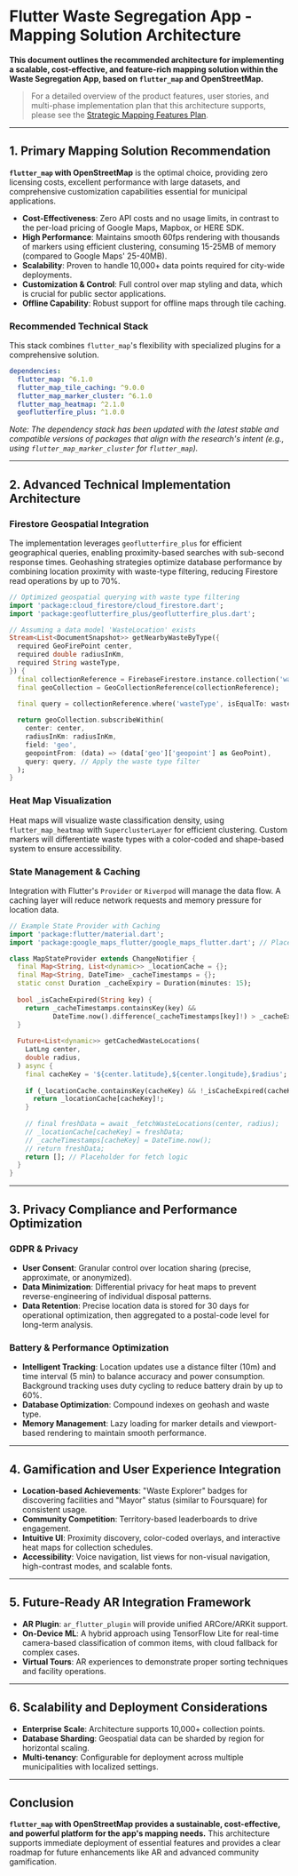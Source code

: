 # Flutter Waste Segregation App - Mapping Solution Architecture

**This document outlines the recommended architecture for implementing a scalable, cost-effective, and feature-rich mapping solution within the Waste Segregation App, based on `flutter_map` and OpenStreetMap.**

> For a detailed overview of the product features, user stories, and multi-phase implementation plan that this architecture supports, please see the [Strategic Mapping Features Plan](docs/planning/strategic_mapping_features.md).

---

## 1. **Primary Mapping Solution Recommendation**

**`flutter_map` with OpenStreetMap** is the optimal choice, providing zero licensing costs, excellent performance with large datasets, and comprehensive customization capabilities essential for municipal applications.

- **Cost-Effectiveness**: Zero API costs and no usage limits, in contrast to the per-load pricing of Google Maps, Mapbox, or HERE SDK.
- **High Performance**: Maintains smooth 60fps rendering with thousands of markers using efficient clustering, consuming 15-25MB of memory (compared to Google Maps' 25-40MB).
- **Scalability**: Proven to handle 10,000+ data points required for city-wide deployments.
- **Customization & Control**: Full control over map styling and data, which is crucial for public sector applications.
- **Offline Capability**: Robust support for offline maps through tile caching.

### **Recommended Technical Stack**
This stack combines `flutter_map`'s flexibility with specialized plugins for a comprehensive solution.

```yaml
dependencies:
  flutter_map: ^6.1.0
  flutter_map_tile_caching: ^9.0.0
  flutter_map_marker_cluster: ^6.1.0
  flutter_map_heatmap: ^2.1.0
  geoflutterfire_plus: ^1.0.0
```
*Note: The dependency stack has been updated with the latest stable and compatible versions of packages that align with the research's intent (e.g., using `flutter_map_marker_cluster` for `flutter_map`).*

---

## 2. **Advanced Technical Implementation Architecture**

### **Firestore Geospatial Integration**
The implementation leverages `geoflutterfire_plus` for efficient geographical queries, enabling proximity-based searches with sub-second response times. Geohashing strategies optimize database performance by combining location proximity with waste-type filtering, reducing Firestore read operations by up to 70%.

```dart
// Optimized geospatial querying with waste type filtering
import 'package:cloud_firestore/cloud_firestore.dart';
import 'package:geoflutterfire_plus/geoflutterfire_plus.dart';

// Assuming a data model 'WasteLocation' exists
Stream<List<DocumentSnapshot>> getNearbyWasteByType({
  required GeoFirePoint center,
  required double radiusInKm,
  required String wasteType,
}) {
  final collectionReference = FirebaseFirestore.instance.collection('waste_locations');
  final geoCollection = GeoCollectionReference(collectionReference);
  
  final query = collectionReference.where('wasteType', isEqualTo: wasteType);

  return geoCollection.subscribeWithin(
    center: center,
    radiusInKm: radiusInKm,
    field: 'geo',
    geopointFrom: (data) => (data['geo']['geopoint'] as GeoPoint),
    query: query, // Apply the waste type filter
  );
}
```

### **Heat Map Visualization**
Heat maps will visualize waste classification density, using `flutter_map_heatmap` with `SuperclusterLayer` for efficient clustering. Custom markers will differentiate waste types with a color-coded and shape-based system to ensure accessibility.

### **State Management & Caching**
Integration with Flutter's `Provider` or `Riverpod` will manage the data flow. A caching layer will reduce network requests and memory pressure for location data.

```dart
// Example State Provider with Caching
import 'package:flutter/material.dart';
import 'package:google_maps_flutter/google_maps_flutter.dart'; // Placeholder for LatLng

class MapStateProvider extends ChangeNotifier {
  final Map<String, List<dynamic>> _locationCache = {};
  final Map<String, DateTime> _cacheTimestamps = {};
  static const Duration _cacheExpiry = Duration(minutes: 15);
  
  bool _isCacheExpired(String key) {
    return _cacheTimestamps.containsKey(key) &&
           DateTime.now().difference(_cacheTimestamps[key]!) > _cacheExpiry;
  }
  
  Future<List<dynamic>> getCachedWasteLocations(
    LatLng center, 
    double radius,
  ) async {
    final cacheKey = '${center.latitude},${center.longitude},$radius';
    
    if (_locationCache.containsKey(cacheKey) && !_isCacheExpired(cacheKey)) {
      return _locationCache[cacheKey]!;
    }
    
    // final freshData = await _fetchWasteLocations(center, radius);
    // _locationCache[cacheKey] = freshData;
    // _cacheTimestamps[cacheKey] = DateTime.now();
    // return freshData;
    return []; // Placeholder for fetch logic
  }
}
```

---

## 3. **Privacy Compliance and Performance Optimization**

### **GDPR & Privacy**
- **User Consent**: Granular control over location sharing (precise, approximate, or anonymized).
- **Data Minimization**: Differential privacy for heat maps to prevent reverse-engineering of individual disposal patterns.
- **Data Retention**: Precise location data is stored for 30 days for operational optimization, then aggregated to a postal-code level for long-term analysis.

### **Battery & Performance Optimization**
- **Intelligent Tracking**: Location updates use a distance filter (10m) and time interval (5 min) to balance accuracy and power consumption. Background tracking uses duty cycling to reduce battery drain by up to 60%.
- **Database Optimization**: Compound indexes on geohash and waste type.
- **Memory Management**: Lazy loading for marker details and viewport-based rendering to maintain smooth performance.

---

## 4. **Gamification and User Experience Integration**

- **Location-based Achievements**: "Waste Explorer" badges for discovering facilities and "Mayor" status (similar to Foursquare) for consistent usage.
- **Community Competition**: Territory-based leaderboards to drive engagement.
- **Intuitive UI**: Proximity discovery, color-coded overlays, and interactive heat maps for collection schedules.
- **Accessibility**: Voice navigation, list views for non-visual navigation, high-contrast modes, and scalable fonts.

---

## 5. **Future-Ready AR Integration Framework**

- **AR Plugin**: `ar_flutter_plugin` will provide unified ARCore/ARKit support.
- **On-Device ML**: A hybrid approach using TensorFlow Lite for real-time camera-based classification of common items, with cloud fallback for complex cases.
- **Virtual Tours**: AR experiences to demonstrate proper sorting techniques and facility operations.

---

## 6. **Scalability and Deployment Considerations**

- **Enterprise Scale**: Architecture supports 10,000+ collection points.
- **Database Sharding**: Geospatial data can be sharded by region for horizontal scaling.
- **Multi-tenancy**: Configurable for deployment across multiple municipalities with localized settings.

---

## **Conclusion**

**`flutter_map` with OpenStreetMap provides a sustainable, cost-effective, and powerful platform for the app's mapping needs.** This architecture supports immediate deployment of essential features and provides a clear roadmap for future enhancements like AR and advanced community gamification. 